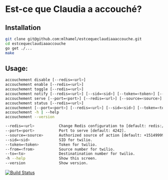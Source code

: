 # Est-ce que Claudia a accouché?

## Installation
```sh
git clone git@github.com:mlhamel/estcequeclaudiaaaccouche.git
cd estcequeclaudiaaaccouche
go get ./...
make
```

## Usage:
```sh
accouchement disable [--redis=<url>]
accouchement enable [--redis=<url>]
accouchement toggle [--redis=<url>]
accouchement notify [--redis=<url>] [--sid=<sid>] [--token=<token>] [--from=<from>] [--to=<to>]
accouchement serve [--port=<port>] [--redis=<url>] [--source=<source>] [--sid=<sid>] [--token=<token>]
accouchement status [--redis=<url>]
accouchement [--port=<port>] [--redis=<url>] [--sid=<sid>] [--token=<token>]
accouchement -h | --help
accouchement --version

--redis=<url>           Change Redis configuration to [default: redis://@192.168.64.42:6379].
--port=<port>           Port to serve [default: 4242].
--source=<source>       Authorized source of action [default: +15149999999].
--sid=<sid>             SID for twilio.
--token=<token>         Token for twilio.
--from=<from>           Source number for twilio.
--to=<to>               Destinatination number for twilio.
-h --help               Show this screen.
--version               Show version.
```

[![Build Status](https://travis-ci.org/mlhamel/estcequeclaudiaaaccouche.svg?branch=master)](https://travis-ci.org/mlhamel/estcequeclaudiaaaccouche)
